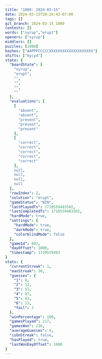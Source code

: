 ```yaml
---
title: "1000: 2024-03-15"
date: 2024-03-15T20:24:43-07:00
tags: []
git_branch: 2024-03-15_1000
contests: []
words: ["syrup","erupt"]
openers: ["syrup"]
middlers: []
puzzles: [1000]
hashes: ["AAPPPCCCCCXXXXXXXXXXXXXXXXXXXX"]
shifts: ["kycyd"]
state: {
  "boardState": [
    "syrup",
    "erupt",
    "",
    "",
    "",
    ""
  ],
  "evaluations": [
    [
      "absent",
      "absent",
      "present",
      "present",
      "present"
    ],
    [
      "correct",
      "correct",
      "correct",
      "correct",
      "correct"
    ],
    null,
    null,
    null,
    null
  ],
  "rowIndex": 2,
  "solution": "erupt",
  "gameStatus": "WIN",
  "lastPlayedTs": 1710559483502,
  "lastCompletedTs": 1710559483502,
  "hardMode": true,
  "settings": {
    "hardMode": true,
    "darkMode": true,
    "colorblindMode": false
  },
  "gameId": 602,
  "dayOffset": 1000,
  "timestamp": 1710559483
}
stats: {
  "currentStreak": 1,
  "maxStreak": 36,
  "guesses": {
    "1": 0,
    "2": 12,
    "3": 51,
    "4": 87,
    "5": 43,
    "6": 23,
    "fail": 1
  },
  "winPercentage": 100,
  "gamesPlayed": 217,
  "gamesWon": 216,
  "averageGuesses": 4,
  "isOnStreak": false,
  "hasPlayed": true,
  "lastWonDayOffset": 1000
}
---
```

<!-- more -->
